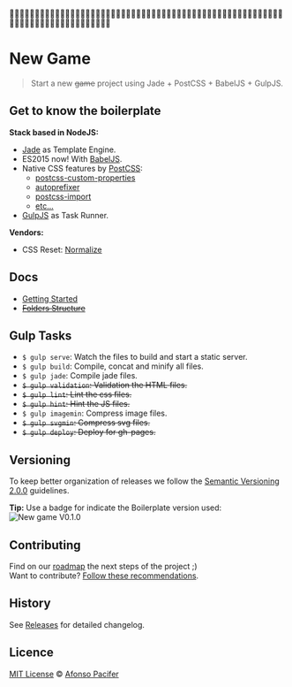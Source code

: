 :space_invader::space_invader::space_invader::space_invader::space_invader::space_invader::space_invader::space_invader::space_invader::space_invader::space_invader::space_invader::space_invader::space_invader::space_invader::space_invader::space_invader::space_invader::space_invader::space_invader::space_invader::space_invader::space_invader::space_invader::space_invader::space_invader::space_invader::space_invader::space_invader::space_invader::space_invader::space_invader::space_invader::space_invader::space_invader::space_invader::space_invader::space_invader::space_invader::space_invader::space_invader::space_invader::space_invader::space_invader::space_invader::space_invader::space_invader::space_invader::space_invader::space_invader::space_invader::space_invader::space_invader::space_invader::space_invader::space_invader::space_invader::space_invader::space_invader::space_invader::space_invader::space_invader::space_invader::space_invader::space_invader::space_invader::space_invader::space_invader::space_invader::space_invader::space_invader::space_invader::space_invader::space_invader:

# New Game

> Start a new <s>game</s> project using Jade + PostCSS + BabelJS + GulpJS.

## Get to know the boilerplate

**Stack based in NodeJS:**

- [Jade](http://jade-lang.com/) as Template Engine.
- ES2015 now! With [BabelJS](https://babeljs.io/).
- Native CSS features by [PostCSS](https://github.com/postcss/postcss):
  - [postcss-custom-properties](https://github.com/postcss/postcss-custom-properties)
  - [autoprefixer](https://github.com/postcss/autoprefixer)
  - [postcss-import](https://github.com/postcss/postcss-import)
  - [etc...](http://cssnext.io/features/)
- [GulpJS](http://gulpjs.com/) as Task Runner.

**Vendors:**

- CSS Reset: [Normalize](https://necolas.github.io/normalize.css/)

## Docs

- [Getting Started](docs/getting-started.md)
- <s>[Folders Structure](docs/folders-structure.md)</s>

## Gulp Tasks

- `$ gulp serve`: Watch the files to build and start a static server.
- `$ gulp build`: Compile, concat and minify all files.
- `$ gulp jade`: Compile jade files.
- <s>`$ gulp validation`: Validation the HTML files.</s>
- <s>`$ gulp lint`: Lint the css files.</s>
- <s>`$ gulp hint`: Hint the JS files.</s>
- `$ gulp imagemin`: Compress image files.
- <s>`$ gulp svgmin`: Compress svg files.</s>
- <s>`$ gulp deploy`: Deploy for gh-pages.</s>

## Versioning

To keep better organization of releases we follow the [Semantic Versioning 2.0.0](http://semver.org/) guidelines.

**Tip:** Use a badge for indicate the Boilerplate version used:  ![New game V0.1.0](https://img.shields.io/badge/new--game-0.0.0-8e33ff.svg)

## Contributing

Find on our [roadmap](https://github.com/afonsopacifer/new-game/issues/1) the next steps of the project ;)
<br>
Want to contribute? [Follow these recommendations](https://github.com/afonsopacifer/new-game/blob/master/CONTRIBUTING.md).

## History

See [Releases](https://github.com/afonsopacifer/new-game/releases) for detailed changelog.

## Licence

[MIT License](https://github.com/afonsopacifer/new-game/blob/master/LICENSE.md) © [Afonso Pacifer](http://afonsopacifer.com/)
